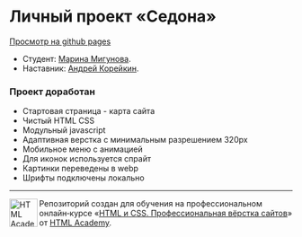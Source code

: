 # Личный проект «Седона»
<a href="https://mika-klubnika.github.io/1151469-sedona-29/">Просмотр на github pages</a>

* Студент: [Марина Мигунова](https://up.htmlacademy.ru/htmlcss/29/user/1151469).
* Наставник: [Андрей Корейкин](https://htmlacademy.ru/profile/ankormoreankor).

### Проект доработан
- Стартовая страница - карта сайта
- Чистый HTML CSS
- Модульный javascript
- Адаптивная верстка с минимальным разрешением 320px
- Мобильное меню с анимацией
- Для иконок используется спрайт
- Картинки переведены в webp
- Шрифты подключены локально

---

<a href="https://htmlacademy.ru/intensive/htmlcss"><img align="left" width="50" height="50" alt="HTML Academy" src="https://up.htmlacademy.ru/static/img/intensive/adaptive/logo-for-github-2.png"></a>

Репозиторий создан для обучения на профессиональном онлайн‑курсе «[HTML и CSS. Профессиональная вёрстка сайтов](https://htmlacademy.ru/intensive/htmlcss)» от [HTML Academy](https://htmlacademy.ru).
